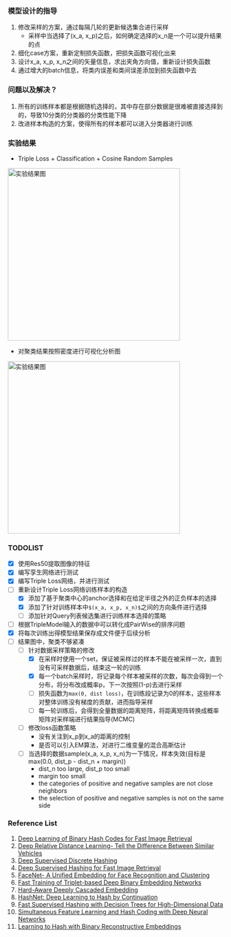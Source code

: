### 模型设计的指导
1. 修改采样的方案，通过每隔几轮的更新候选集合进行采样
    - 采样中当选择了(x_a, x_p)之后，如何确定选择的x_n是一个可以提升结果的点
2. 细化case方案，重新定制损失函数，把损失函数可视化出来
3. 设计x_a, x_p, x_n之间的矢量信息，求出夹角方向值，重新设计损失函数
4. 通过增大的batch信息，将类内误差和类间误差添加到损失函数中去


### 问题以及解决？
1. 所有的训练样本都是根据随机选择的，其中存在部分数据是很难被直接选择到的，导致10分类的分类器的分类性能下降
2. 改进样本构造的方案，使得所有的样本都可以进入分类器进行训练

### 实验结果
* Triple Loss + Classification + Cosine Random Samples
 <img src="https://github.com/liuguiyangnwpu/MassImageRetrieval/blob/master/experiment/showImages/triple_classifiy.png" width = "400" height = "400" alt="实验结果图" align=center />

* 对聚类结果按照密度进行可视化分析图
 <img src="https://github.com/liuguiyangnwpu/MassImageRetrieval/blob/master/experiment/showImages/cluster_density.png" width = "400" height = "400" alt="实验结果图" align=center />

### TODOLIST
- [x] 使用Res50提取图像的特征
- [x] 编写孪生网络进行测试
- [x] 编写Triple Loss网络，并进行测试
- [ ] 重新设计Triple Loss网络训练样本的构造
    - [x] 添加了基于聚类中心的anchor选择和在给定半径之外的正负样本的选择
    - [x] 添加了针对训练样本中`$(x_a, x_p, x_n)$`之间的方向条件进行选择
    - [ ] 添加针对Query列表候选集进行训练样本选择的策略
- [ ] 根据TripleModel输入的数据中可以转化成PairWise的排序问题
- [x] 将每次训练出得模型结果保存成文件便于后续分析
- [ ] 结果图中，聚类不够紧凑
    - [ ] 针对数据采样策略的修改
        - [x] 在采样时使用一个set，保证被采样过的样本不能在被采样一次，直到没有可采样数据后，结束这一轮的训练
        - [x] 每一个batch采样时，将记录每个样本被采样的次数，每次会得到一个分布，将分布改成概率p，下一次按照(1-p)去进行采样
        - [ ] 损失函数为`max(0, dist loss)`，在训练段记录为0的样本，这些样本对整体训练没有梯度的贡献，进而指导采样
        - [ ] 每一轮训练后，会得到全量数据的距离矩阵，将距离矩阵转换成概率矩阵对采样端进行结果指导(MCMC)
    - [ ] 修改loss函数策略
        - 没有关注到x_p到x_a的距离的控制
        - 是否可以引入EM算法，对进行二维变量的混合高斯估计
    - [ ] 当选择的数据sample(x_a, x_p, x_n)为一下情况，样本失效(目标是max(0.0, dist_p - dist_n + margin))
        - dist_n too large, dist_p too small
        - margin too small
        - the categories of positive and negative samples are not close neighbors
        - the selection of positive and negative samples is not on the same side


### Reference List
01. [Deep Learning of Binary Hash Codes for Fast Image Retrieval](http://www.iis.sinica.edu.tw/~kevinlin311.tw/cvprw15.pdf)
02. [Deep Relative Distance Learning- Tell the Difference Between Similar Vehicles](https://www.cv-foundation.org/openaccess/content_cvpr_2016/papers/Liu_Deep_Relative_Distance_CVPR_2016_paper.pdf)
03. [Deep Supervised Discrete Hashing](https://arxiv.org/abs/1705.10999)
04. [Deep Supervised Hashing for Fast Image Retrieval](https://www.cv-foundation.org/openaccess/content_cvpr_2016/papers/Liu_Deep_Supervised_Hashing_CVPR_2016_paper.pdf)
05. [FaceNet- A Unified Embedding for Face Recognition and Clustering](https://arxiv.org/abs/1503.03832)
06. [Fast Training of Triplet-based Deep Binary Embedding Networks ](https://arxiv.org/abs/1603.02844)
07. [Hard-Aware Deeply Cascaded Embedding](https://arxiv.org/abs/1611.05720)
08. [HashNet: Deep Learning to Hash by Continuation](https://arxiv.org/abs/1702.00758)
09. [Fast Supervised Hashing with Decision Trees for High-Dimensional Data](https://arxiv.org/pdf/1404.1561.pdf)
10. [Simultaneous Feature Learning and Hash Coding with Deep Neural Networks](https://www.cv-foundation.org/openaccess/content_cvpr_2015/papers/Lai_Simultaneous_Feature_Learning_2015_CVPR_paper.pdf)
11. [Learning to Hash with Binary Reconstructive Embeddings](https://papers.nips.cc/paper/3667-learning-to-hash-with-binary-reconstructive-embeddings)

